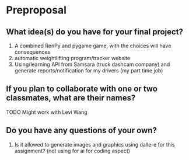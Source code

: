 # Preproposal

## What idea(s) do you have for your final project?
1. A combined RenPy and pygame game, with the choices will have consequences
2. automatic weightlifting program/tracker website 
3. Using/learning API from Samsara (truck dashcam company) and generate reports/notification for my drivers (my part time job)

## If you plan to collaborate with one or two classmates, what are their names?
TODO
Might work with Levi Wang

## Do you have any questions of your own?
1. Is it allowed to generate images and graphics using dalle-e for this assignment? (not using for ai for coding aspect) 